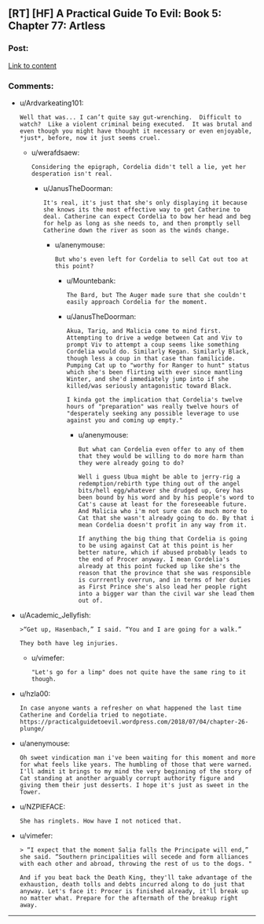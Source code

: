 ## [RT] [HF] A Practical Guide To Evil: Book 5: Chapter 77: Artless

### Post:

[Link to content](https://practicalguidetoevil.wordpress.com/2019/09/18/chapter-77-artless/)

### Comments:

- u/Ardvarkeating101:
  ```
  Well that was... I can’t quite say gut-wrenching.  Difficult to watch?  Like a violent criminal being executed.  It was brutal and even though you might have thought it necessary or even enjoyable, *just*, before, now it just seems cruel.
  ```

  - u/werafdsaew:
    ```
    Considering the epigraph, Cordelia didn't tell a lie, yet her desperation isn't real.
    ```

    - u/JanusTheDoorman:
      ```
      It's real, it's just that she's only displaying it because she knows its the most effective way to get Catherine to deal. Catherine can expect Cordelia to bow her head and beg for help as long as she needs to, and then promptly sell Catherine down the river as soon as the winds change.
      ```

      - u/anenymouse:
        ```
        But who's even left for Cordelia to sell Cat out too at this point?
        ```

        - u/Mountebank:
          ```
          The Bard, but The Auger made sure that she couldn't easily approach Cordelia for the moment.
          ```

        - u/JanusTheDoorman:
          ```
          Akua, Tariq, and Malicia come to mind first. Attempting to drive a wedge between Cat and Viv to prompt Viv to attempt a coup seems like something Cordelia would do. Similarly Kegan. Similarly Black, though less a coup in that case than familicide. Pumping Cat up to "worthy for Ranger to hunt" status which she's been flirting with ever since mantling Winter, and she'd immediately jump into if she killed/was seriously antagonistic toward Black.

          I kinda got the implication that Cordelia's twelve hours of "preparation" was really twelve hours of "desperately seeking any possible leverage to use against you and coming up empty."
          ```

          - u/anenymouse:
            ```
            But what can Cordelia even offer to any of them that they would be willing to do more harm than they were already going to do? 

            Well i guess Ubua might be able to jerry-rig a redemption/rebirth type thing out of the angel bits/hell egg/whatever she drudged up, Grey has been bound by his word and by his people's word to Cat's cause at least for the foreseeable future. And Malicia who i'm not sure can do much more to Cat that she wasn't already going to do. By that i mean Cordelia doesn't profit in any way from it.

            If anything the big thing that Cordelia is going to be using against Cat at this point is her better nature, which if abused probably leads to the end of Procer anyway. I mean Cordelia's already at this point fucked up like she's the reason that the province that she was responsible is currrently overrun, and in terms of her duties as First Prince she's also lead her people right into a bigger war than the civil war she lead them out of.
            ```

- u/Academic_Jellyfish:
  ```
  >“Get up, Hasenbach,” I said. “You and I are going for a walk.”

  They both have leg injuries.
  ```

  - u/vimefer:
    ```
    "Let's go for a limp" does not quite have the same ring to it though.
    ```

- u/hzla00:
  ```
  In case anyone wants a refresher on what happened the last time Catherine and Cordelia tried to negotiate. https://practicalguidetoevil.wordpress.com/2018/07/04/chapter-26-plunge/
  ```

- u/anenymouse:
  ```
  Oh sweet vindication man i've been waiting for this moment and more for what feels like years. The humbling of those that were warned. I'll admit it brings to my mind the very beginning of the story of Cat standing at another arguably corrupt authority figure and giving them their just desserts. I hope it's just as sweet in the Tower.
  ```

- u/NZPIEFACE:
  ```
  She has ringlets. How have I not noticed that.
  ```

- u/vimefer:
  ```
  > “I expect that the moment Salia falls the Principate will end,” she said. “Southern principalities will secede and form alliances with each other and abroad, throwing the rest of us to the dogs. "

  And if you beat back the Death King, they'll take advantage of the exhaustion, death tolls and debts incurred along to do just that anyway. Let's face it: Procer is finished already, it'll break up no matter what. Prepare for the aftermath of the breakup right away.
  ```

---


